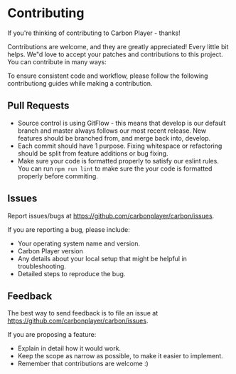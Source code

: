 # Contributing

If you're thinking of contributing to Carbon Player - thanks!

Contributions are welcome, and they are greatly appreciated! Every little bit helps. We"d love to accept your patches and contributions to this project. You can contribute in many ways:

To ensure consistent code and workflow, please follow the following contributiong guides while making a contribution.

## Pull Requests

* Source control is using GitFlow - this means that develop is our default branch and master always follows our most recent release. New features should be branched from, and merge back into, develop.
* Each commit should have 1 purpose. Fixing whitespace or refactoring should be split from feature additions or bug fixing.
* Make sure your code is formatted properly to satisfy our eslint rules.  You can run ```npm run lint``` to make sure the your code is formatted properly before commiting.

## Issues

Report issues/bugs at https://github.com/carbonplayer/carbon/issues.

If you are reporting a bug, please include:

* Your operating system name and version.
* Carbon Player version
* Any details about your local setup that might be helpful in troubleshooting.
* Detailed steps to reproduce the bug.

## Feedback

The best way to send feedback is to file an issue at https://github.com/carbonplayer/carbon/issues.

If you are proposing a feature:

* Explain in detail how it would work.
* Keep the scope as narrow as possible, to make it easier to implement.
* Remember that contributions are welcome :)

